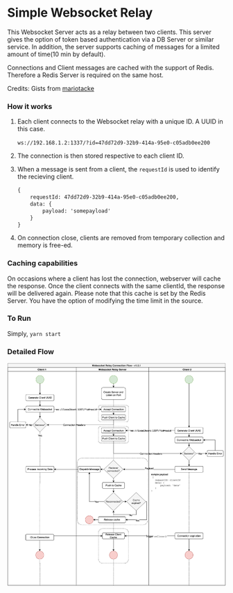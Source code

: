 # Simple Websocket Relay

This Websocket Server acts as a relay between two clients. This server gives the option of token based authentication via a DB Server or similar service. In addition, the server supports caching of messages for a limited amount of time(10 min by default). 

Connections and Client messages are cached with the support of Redis. Therefore a Redis Server is required on the same host.

Credits: Gists from [mariotacke](https://github.com/mariotacke/blog-single-user-websocket)

### How it works

1. Each client connects to the Websocket relay with a unique ID. A UUID in this case.
	
	`ws://192.168.1.2:1337/?id=47dd72d9-32b9-414a-95e0-c05adb0ee200`

2. The connection is then stored respective to each client ID. 

3. When a message is sent from a client, the `requestId` is used to identify the recieving client.
	```
	{
		requestId: 47dd72d9-32b9-414a-95e0-c05adb0ee200,
		data: {
			payload: 'somepayload'
		}
	}
	```

4. On connection close, clients are removed from temporary collection and memory is free-ed.

### Caching capabilities

On occasions where a client has lost the connection, webserver will cache the response. Once the client connects with the same clientId, the response will be delivered again. Please note that this cache is set by the Redis Server. You have the option of modifying the time limit in the source.

### To Run

Simply, `yarn start`

### Detailed Flow

![WebSocket Flow](docs/Websocket-Relay-Server.png)

